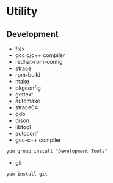 # Utility

## Development
* flex
* gcc c/c++ compiler
* redhat-rpm-config
* strace
* rpm-build
* make
* pkgconfig
* gettext
* automake
* strace64
* gdb
* bison
* libtool
* autoconf
* gcc-c++ compiler
```
yum group install "Development Tools"
```
* git
```
yum install git
```
